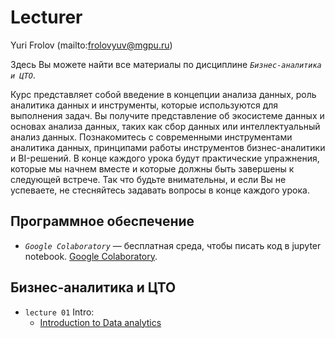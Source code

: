 
# Lecturer
Yuri Frolov (mailto:frolovyuv@mgpu.ru)

Здесь Вы можете найти все материалы по дисциплине *`Бизнес-аналитика и ЦТО`*. 

Курс представляет собой  введение в концепции анализа данных, роль аналитика данных и инструменты, которые используются для выполнения задач. Вы получите представление об экосистеме данных и основах анализа данных, таких как сбор данных или интеллектуальный анализ данных. Познакомитесь с современными инструментами аналитика данных, принципами работы инструментов бизнес-аналитики и BI-решений. В конце каждого урока будут практические упражнения, которые мы начнем вместе и которые должны быть завершены к следующей встрече. Так что будьте внимательны, и если Вы не успеваете, не стесняйтесь задавать вопросы в конце каждого урока.

## Программное обеспечение 

 - *`Google Colaboratory`* — бесплатная среда, чтобы писать код в jupyter notebook. [Google Colaboratory](  https://colab.research.google.com/).
 


 

## Бизнес-аналитика и ЦТО

- `lecture 01` Intro:
    -  [Introduction to Data analytics](/zd_1_students.ipynb)
